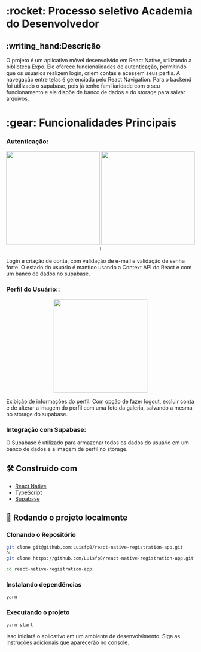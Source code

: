 <h1> :rocket: Processo seletivo Academia do Desenvolvedor</h1>

<h2> :writing_hand:Descrição</h1>

O projeto é um aplicativo móvel desenvolvido em React Native, utilizando a biblioteca Expo. Ele oferece funcionalidades de autenticação, permitindo que os usuários realizem login, criem contas e acessem seus perfis. A navegação entre telas é gerenciada pelo React Navigation. Para o backend foi utilizado o supabase, pois já tenho familiaridade com o seu funcionamento e ele dispõe de banco de dados e do storage para salvar arquivos.

<h1 > :gear: Funcionalidades Principais</h1>

<h3>Autenticação:</h3>

<p float="left" align="middle">
  <img width="250" src='https://github.com/Luisfp0/react-native-registration-app/assets/122934447/4f2cfc15-8715-46b1-a160-68aba728148b'/>
  <img width="250" src="https://github.com/Luisfp0/react-native-registration-app/assets/122934447/23361863-e378-4f86-ae7c-1f30fbb13210"/>!
</p>

Login e criação de conta, com validação de e-mail e validação de senha forte.
O estado do usuário é mantido usando a Context API do React e com um banco de dados no supabase.

<h3>Perfil do Usuário::</h3>
<p float="left" align="middle">
  <img width="250" src='https://github.com/Luisfp0/react-native-registration-app/assets/122934447/9bc172e1-6ca7-4317-8bb3-d4e0fd4ae927'/>
</p>

Exibição de informações do perfil. Com opção de fazer logout, excluir conta e de alterar a imagem do perfil com uma foto da galeria, salvando a mesma no storage do supabase.

<h3>Integração com Supabase:</h3>
O Supabase é utilizado para armazenar todos os dados do usuário em um banco de dados e a imagem de perfil no storage.

<h2>🛠️ Construído com</h2>

* [React Native](https://reactnative.dev/)
* [TypeScript](https://www.typescriptlang.org/)
* [Supabase](https://supabase.com/)


<h2>🔧 Rodando o projeto localmente</h2>
<h3> Clonando o Repositório</h3>

```bash
git clone git@github.com:Luisfp0/react-native-registration-app.git
ou
git clone https://github.com/Luisfp0/react-native-registration-app.git

cd react-native-registration-app
```
<h3>Instalando dependências</h3>

```bash
yarn
```
<h3>Executando o projeto</h3>

```bash
yarn start
```
Isso iniciará o aplicativo em um ambiente de desenvolvimento. Siga as instruções adicionais que aparecerão no console.
